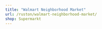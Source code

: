 ```yaml
---
title: "Walmart Neighborhood Market"
url: /ruston/walmart-neighborhood-market/
shop: Supermarkt
---
```

